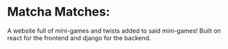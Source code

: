 # Matcha Matches:
A website full of mini-games and twists added to said mini-games! Built on react for the frontend and django for the backend.